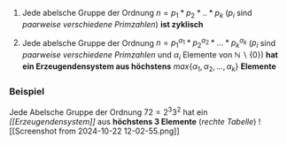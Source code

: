 1) Jede abelsche Gruppe der Ordnung $n=p_{1}*p_{2}*..*p_{k}$ ($p_{i}$ sind *paarweise verschiedene Primzahlen*) **ist zyklisch** 
 
2) Jede abelsche Gruppe der Ordnung $n=p_{1}^{\alpha_{1}} * p_{2}^{\alpha_{2}} *\dots* p_{k}^{\alpha_{k}}$ ($p_{i}$ sind *paarweise verschiedene Primzahlen* und $\alpha_{i}$ Elemente von $\mathbb{N} \backslash \{ 0 \}$) **hat ein Erzeugendensystem aus höchstens** $max\{ \alpha_{1},\alpha_{2},\dots,\alpha_{k} \}$ **Elemente**

### Beispiel
Jede Abelsche Gruppe der Ordnung $72=2^{3} 3^{2}$ hat ein *[[Erzeugendensystem]]* aus **höchstens 3 Elemente** (*rechte Tabelle*)
![[Screenshot from 2024-10-22 12-02-55.png]]

